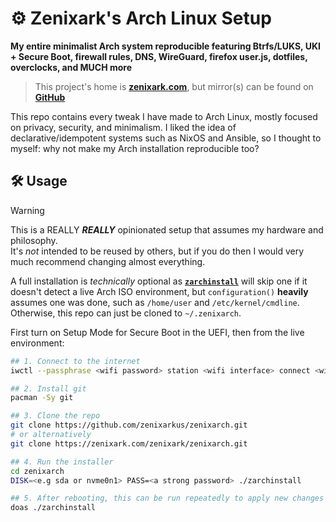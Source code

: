 # ⚙️ Zenixark's Arch Linux Setup
**My entire minimalist Arch system reproducible featuring Btrfs/LUKS, UKI + Secure Boot, firewall rules, DNS, WireGuard, firefox user.js, dotfiles, overclocks, and MUCH more**

> This project's home is [**zenixark.com**](https://zenixark.com/zenixark/zenixarch), but mirror(s) can be found on [**GitHub**](https://github.com/zenixarkus/zenixarch)

This repo contains every tweak I have made to Arch Linux, mostly focused on privacy, security, and minimalism. I liked the idea of declarative/idempotent systems such as NixOS and Ansible, so I thought to myself: why not make my Arch installation reproducible too?

## 🛠️ Usage
> [!WARNING]
> This is a REALLY ***REALLY*** opinionated setup that assumes my hardware and philosophy.  
> It's *not* intended to be reused by others, but if you do then I would very much recommend changing almost everything.

A full installation is *technically* optional as [**`zarchinstall`**](./zarchinstall) will skip one if it doesn't detect a live Arch ISO environment, but `configuration()` **heavily** assumes one was done, such as `/home/user` and `/etc/kernel/cmdline`. Otherwise, this repo can just be cloned to `~/.zenixarch`.

First turn on Setup Mode for Secure Boot in the UEFI, then from the live environment:
```sh
## 1. Connect to the internet
iwctl --passphrase <wifi password> station <wifi interface> connect <wifi name>

## 2. Install git
pacman -Sy git

## 3. Clone the repo
git clone https://github.com/zenixarkus/zenixarch.git
# or alternatively
git clone https://zenixark.com/zenixark/zenixarch.git

## 4. Run the installer
cd zenixarch
DISK=<e.g sda or nvme0n1> PASS=<a strong password> ./zarchinstall

## 5. After rebooting, this can be run repeatedly to apply new changes idempotently
doas ./zarchinstall
```
